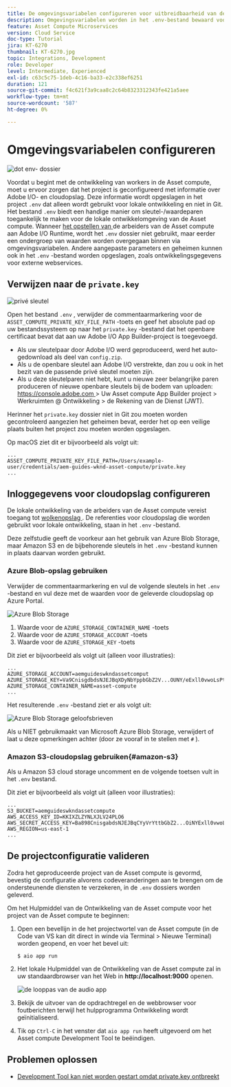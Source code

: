 ```yaml
---
title: De omgevingsvariabelen configureren voor uitbreidbaarheid van de Asset compute
description: Omgevingsvariabelen worden in het .env-bestand bewaard voor lokale ontwikkeling en worden gebruikt om gegevens over Adobe I/O en cloudopslag te verstrekken die vereist zijn voor lokale ontwikkeling.
feature: Asset Compute Microservices
version: Cloud Service
doc-type: Tutorial
jira: KT-6270
thumbnail: KT-6270.jpg
topic: Integrations, Development
role: Developer
level: Intermediate, Experienced
exl-id: c63c5c75-1deb-4c16-ba33-e2c338ef6251
duration: 121
source-git-commit: f4c621f3a9caa8c2c64b8323312343fe421a5aee
workflow-type: tm+mt
source-wordcount: '587'
ht-degree: 0%

---
```


# Omgevingsvariabelen configureren

![ dot env- dossier ](assets/environment-variables/dot-env-file.png)

Voordat u begint met de ontwikkeling van workers in de Asset compute, moet u ervoor zorgen dat het project is geconfigureerd met informatie over Adobe I/O- en cloudopslag. Deze informatie wordt opgeslagen in het project `.env` dat alleen wordt gebruikt voor lokale ontwikkeling en niet in Git. Het bestand `.env` biedt een handige manier om sleutel-/waardeparen toegankelijk te maken voor de lokale ontwikkelomgeving van de Asset compute. Wanneer [ het opstellen van ](../deploy/runtime.md) de arbeiders van de Asset compute aan Adobe I/O Runtime, wordt het `.env` dossier niet gebruikt, maar eerder een ondergroep van waarden worden overgegaan binnen via omgevingsvariabelen. Andere aangepaste parameters en geheimen kunnen ook in het `.env` -bestand worden opgeslagen, zoals ontwikkelingsgegevens voor externe webservices.

## Verwijzen naar de `private.key`

![ privé sleutel ](assets/environment-variables/private-key.png)

Open het bestand `.env` , verwijder de commentaarmarkering voor de `ASSET_COMPUTE_PRIVATE_KEY_FILE_PATH` -toets en geef het absolute pad op uw bestandssysteem op naar het `private.key` -bestand dat het openbare certificaat bevat dat aan uw Adobe I/O App Builder-project is toegevoegd.

+ Als uw sleutelpaar door Adobe I/O werd geproduceerd, werd het auto-gedownload als deel van `config.zip`.
+ Als u de openbare sleutel aan Adobe I/O verstrekte, dan zou u ook in het bezit van de passende privé sleutel moeten zijn.
+ Als u deze sleutelparen niet hebt, kunt u nieuwe zeer belangrijke paren produceren of nieuwe openbare sleutels bij de bodem van uploaden:
  [ https://console.adobe.com ](https://console.adobe.io) > Uw Asset compute App Builder project > Werkruimten @ Ontwikkeling > de Rekening van de Dienst (JWT).

Herinner het `private.key` dossier niet in Git zou moeten worden gecontroleerd aangezien het geheimen bevat, eerder het op een veilige plaats buiten het project zou moeten worden opgeslagen.

Op macOS ziet dit er bijvoorbeeld als volgt uit:

```
...
ASSET_COMPUTE_PRIVATE_KEY_FILE_PATH=/Users/example-user/credentials/aem-guides-wknd-asset-compute/private.key
...
```

## Inloggegevens voor cloudopslag configureren

De lokale ontwikkeling van de arbeiders van de Asset compute vereist toegang tot [ wolkenopslag ](../set-up/accounts-and-services.md#cloud-storage). De referenties voor cloudopslag die worden gebruikt voor lokale ontwikkeling, staan in het `.env` -bestand.

Deze zelfstudie geeft de voorkeur aan het gebruik van Azure Blob Storage, maar Amazon S3 en de bijbehorende sleutels in het `.env` -bestand kunnen in plaats daarvan worden gebruikt.

### Azure Blob-opslag gebruiken

Verwijder de commentaarmarkering en vul de volgende sleutels in het `.env` -bestand en vul deze met de waarden voor de geleverde cloudopslag op Azure Portal.

![ Azure Blob Storage ](./assets/environment-variables/azure-portal-credentials.png)

1. Waarde voor de `AZURE_STORAGE_CONTAINER_NAME` -toets
1. Waarde voor de `AZURE_STORAGE_ACCOUNT` -toets
1. Waarde voor de `AZURE_STORAGE_KEY` -toets

Dit ziet er bijvoorbeeld als volgt uit (alleen voor illustraties):

```
...
AZURE_STORAGE_ACCOUNT=aemguideswkndassetcomput
AZURE_STORAGE_KEY=Va9CnisgdbdsNJEJBqXDyNbYppbGbZ2V...OUNY/eExll0vwoLsPt/OvbM+B7pkUdpEe7zJhg==
AZURE_STORAGE_CONTAINER_NAME=asset-compute
...
```

Het resulterende `.env` -bestand ziet er als volgt uit:

![ Azure Blob Storage geloofsbrieven ](assets/environment-variables/cloud-storage-credentials.png)

Als u NIET gebruikmaakt van Microsoft Azure Blob Storage, verwijdert of laat u deze opmerkingen achter (door ze vooraf in te stellen met `#` ).

### Amazon S3-cloudopslag gebruiken{#amazon-s3}

Als u Amazon S3 cloud storage uncomment en de volgende toetsen vult in het `.env` bestand.

Dit ziet er bijvoorbeeld als volgt uit (alleen voor illustraties):

```
...
S3_BUCKET=aemguideswkndassetcompute
AWS_ACCESS_KEY_ID=KKIXZLZYNLXJLV24PLO6
AWS_SECRET_ACCESS_KEY=Ba898CnisgabdsNJEJBqCYyVrYttbGbZ2...OiNYExll0vwoLsPtOv
AWS_REGION=us-east-1
...
```

## De projectconfiguratie valideren

Zodra het geproduceerde project van de Asset compute is gevormd, bevestig de configuratie alvorens codeveranderingen aan te brengen om de ondersteunende diensten te verzekeren, in de `.env` dossiers worden geleverd.

Om het Hulpmiddel van de Ontwikkeling van de Asset compute voor het project van de Asset compute te beginnen:

1. Open een bevellijn in de het projectwortel van de Asset compute (in de Code van VS kan dit direct in winde via Terminal > Nieuwe Terminal) worden geopend, en voer het bevel uit:

   ```
   $ aio app run
   ```

1. Het lokale Hulpmiddel van de Ontwikkeling van de Asset compute zal in uw standaardbrowser van het Web in __http://localhost:9000__ openen.

   ![ de looppas van de audio app ](assets/environment-variables/aio-app-run.png)

1. Bekijk de uitvoer van de opdrachtregel en de webbrowser voor foutberichten terwijl het hulpprogramma Ontwikkeling wordt geïnitialiseerd.
1. Tik op `Ctrl-C` in het venster dat `aio app run` heeft uitgevoerd om het Asset compute Development Tool te beëindigen.

## Problemen oplossen

+ [Development Tool kan niet worden gestart omdat private.key ontbreekt](../troubleshooting.md#missing-private-key)
